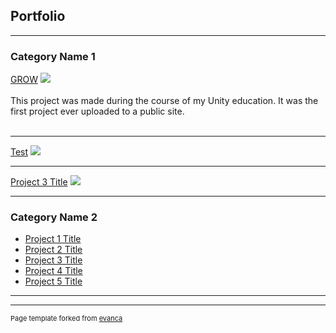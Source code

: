 ## Portfolio

---

### Category Name 1 

[GROW](https://njoknjok.itch.io/grow)
<img src="https://img.itch.zone/aW1nLzcyOTYyMTQuanBn/original/TVtFGC.jpg"/>
<br><br>This project was made during the course of my Unity education. It was the first project ever uploaded to a public site.<br><br>

---
[Test](/images/slika.jpg)
<img src="images/dummy_thumbnail.jpg?raw=true"/>

---
[Project 3 Title](http://example.com/)
<img src="images/dummy_thumbnail.jpg?raw=true"/>

---

### Category Name 2

- [Project 1 Title](http://example.com/)
- [Project 2 Title](http://example.com/)
- [Project 3 Title](http://example.com/)
- [Project 4 Title](http://example.com/)
- [Project 5 Title](http://example.com/)

---




---
<p style="font-size:11px">Page template forked from <a href="https://github.com/evanca/quick-portfolio">evanca</a></p>
<!-- Remove above link if you don't want to attibute -->
